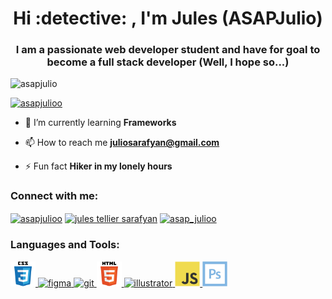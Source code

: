 <h1 align="center">Hi :detective: , I'm Jules (ASAPJulio)</h1>
<h3 align="center">I am a passionate web developer student and have for goal to become a full stack developer (Well, I hope so...)</h3>

<p align="left"> <img src="https://komarev.com/ghpvc/?username=asapjulio&label=Profile%20views&color=0e75b6&style=flat" alt="asapjulio" /> </p>

<p align="left"> <a href="https://twitter.com/asapjulioo" target="blank"><img src="https://img.shields.io/twitter/follow/asapjulioo?logo=twitter&style=for-the-badge" alt="asapjulioo" /></a> </p>

- 🌱 I’m currently learning **Frameworks**

- 📫 How to reach me **juliosarafyan@gmail.com**

- ⚡ Fun fact **Hiker in my lonely hours**

<h3 align="left">Connect with me:</h3>
<p align="left">
<a href="https://twitter.com/asapjulioo" target="blank"><img align="center" src="https://raw.githubusercontent.com/rahuldkjain/github-profile-readme-generator/master/src/images/icons/Social/twitter.svg" alt="asapjulioo" height="30" width="40" /></a>
<a href="https://www.facebook.com/jules.tellier" target="blank"><img align="center" src="https://raw.githubusercontent.com/rahuldkjain/github-profile-readme-generator/master/src/images/icons/Social/facebook.svg" alt="jules tellier sarafyan" height="30" width="40" /></a>
<a href="https://instagram.com/asap_julioo" target="blank"><img align="center" src="https://raw.githubusercontent.com/rahuldkjain/github-profile-readme-generator/master/src/images/icons/Social/instagram.svg" alt="asap_julioo" height="30" width="40" /></a>
</p>
<h3 align="left">Languages and Tools:</h3>
<p align="left"> <a href="https://www.w3schools.com/css/" target="_blank" rel="noreferrer"> <img src="https://raw.githubusercontent.com/devicons/devicon/master/icons/css3/css3-original-wordmark.svg" alt="css3" width="40" height="40"/> </a> <a href="https://www.figma.com/" target="_blank" rel="noreferrer"> <img src="https://www.vectorlogo.zone/logos/figma/figma-icon.svg" alt="figma" width="40" height="40"/> </a> <a href="https://git-scm.com/" target="_blank" rel="noreferrer"> <img src="https://www.vectorlogo.zone/logos/git-scm/git-scm-icon.svg" alt="git" width="40" height="40"/> </a> <a href="https://www.w3.org/html/" target="_blank" rel="noreferrer"> <img src="https://raw.githubusercontent.com/devicons/devicon/master/icons/html5/html5-original-wordmark.svg" alt="html5" width="40" height="40"/> </a> <a href="https://www.adobe.com/in/products/illustrator.html" target="_blank" rel="noreferrer"> <img src="https://www.vectorlogo.zone/logos/adobe_illustrator/adobe_illustrator-icon.svg" alt="illustrator" width="40" height="40"/> </a> <a href="https://developer.mozilla.org/en-US/docs/Web/JavaScript" target="_blank" rel="noreferrer"> <img src="https://raw.githubusercontent.com/devicons/devicon/master/icons/javascript/javascript-original.svg" alt="javascript" width="40" height="40"/> </a> <a href="https://www.photoshop.com/en" target="_blank" rel="noreferrer"> <img src="https://raw.githubusercontent.com/devicons/devicon/master/icons/photoshop/photoshop-line.svg" alt="photoshop" width="40" height="40"/> </a> </p>

